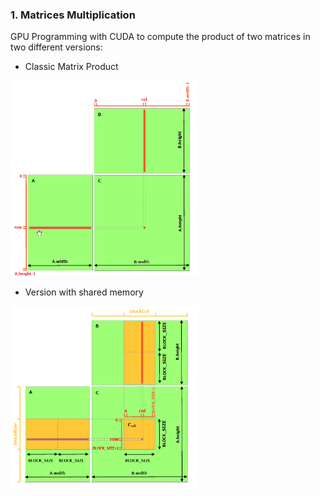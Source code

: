 ### 1. Matrices Multiplication  
GPU Programming with CUDA to compute the product of two matrices in two different versions:
* Classic Matrix Product  
<img src="./images/classic_product.PNG" width="300"/>  
  
* Version with shared memory  
<img src="./images/shared_memory_product.PNG" width="300"/>
